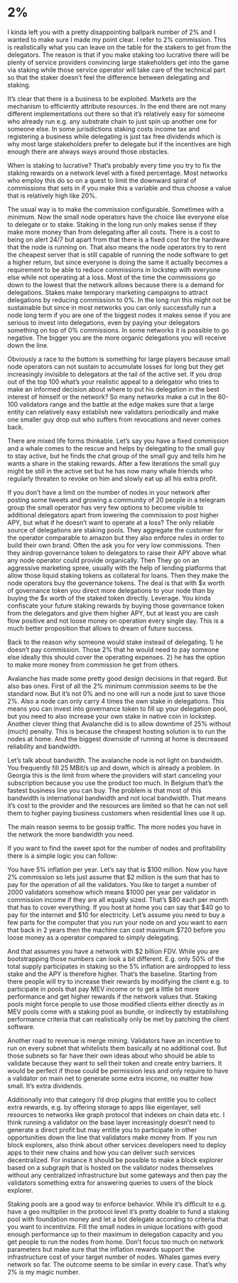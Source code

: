 2%
===

I kinda left you with a pretty disappointing ballpark number of 2% and I wanted to make sure I made my point clear. I refer to 2% commission. This is realistically what you can leave on the table for the stakers to get from the delegators. The reason is that if you make staking too lucrative there will be plenty of service providers convincing large stakeholders get into the game via staking while those service operator will take care of the technical part so that the staker doesn’t feel the difference between delegating and staking. 

It’s clear that there is a business to be exploited. Markets are the mechanism to efficiently attribute resources. In the end there are not many different implementations out there so that it’s relatively easy for someone who already run e.g. any substrate chain to just spin up another one for someone else. In some jurisdictions staking costs income tax and registering a business while delegating is just tax free dividends which is why most large stakeholders prefer to delegate but if the incentives are high enough there are always ways around those obstacles. 

When is staking to lucrative? That’s probably every time you try to fix the staking rewards on a network level with a fixed percentage. Most networks who employ this do so on a quest to limit the downward spiral of commissions that sets in if you make this a variable and thus choose a value that is relatively high like 20%.

The usual way is to make the commission configurable. Sometimes with a minimum. Now the small node operators have the choice like everyone else to delegate or to stake. Staking in the long run only makes sense if they make more money than from delegating after all costs. There is a cost to being on alert 24/7 but apart from that there is a fixed cost for the hardware that the node is running on. That also means the node operators try to rent the cheapest server that is still capable of running the node software to get a higher return, but since everyone is doing the same it actually becomes a requirement to be able to reduce commissions in lockstep with everyone else while not operating at a loss. Most of the time the commissions go down to the lowest that the network allows because there is a demand for delegations. Stakes make temporary marketing campaigns to attract delegations by reducing commission to 0%. In the long run this might not be sustainable but since in most networks you can only successfully run a node long term if you are one of the biggest nodes it makes sense if you are serious to invest into delegations, even by paying your delegators something on top of 0% commissions. In some networks it is possible to go negative. The bigger you are the more organic delegations you will receive down the line.

Obviously a race to the bottom is something for large players because small node operators can not sustain to accumulate losses for long but they get increasingly invisible to delegators at the tail of the active set. If you drop out of the top 100 what’s your realistic appeal to a delegator who tries to make an informed decision about where to put his delegation in the best interest of himself or the network? So many networks make a cut in the 60-100 validators range and the battle at the edge makes sure that a large entity can relatively easy establish new validators periodically and make one smaller guy drop out who suffers from revocations and never comes back. 

There are mixed life forms thinkable. Let’s say you have a fixed commission and a whale comes to the rescue and helps by delegating to the small guy to stay active, but he finds the chat group of the small guy and tells him he wants a share in the staking rewards. After a few iterations the small guy might be still in the active set but he has now many whale friends who regularly threaten to revoke on him and slowly eat up all his extra profit.

If you don’t have a limit on the number of nodes in your network after posting some tweets and growing a community of 20 people in a telegram group the small operator has very few options to become visible to additional delegators apart from lowering the commission to post higher APY, but what if he doesn’t want to operate at a loss? The only reliable source of delegations are staking pools. They aggregate the customer for the operator comparable to amazon but they also enforce rules in order to build their own brand. Often the ask you for very low commissions. Then they airdrop governance token to delegators to raise their APY above what any node operator could provide organically. Then They go on an aggressive marketing spree, usually with the help of lending platforms that allow those liquid staking tokens as collateral for loans. Then they make the node operators buy the governance tokens. The deal is that with $x worth of governance token you direct more delegations to your node than by buying the $x worth of the staked token directly. Leverage. You kinda confiscate your future staking rewards by buying those governance token from the delegators and give them higher APY, but at least you are cash flow positive and not loose money on operation every single day. This is a much better proposition that allows to dream of future success.

Back to the reason why someone would stake instead of delegating. 1) he doesn’t pay commission. Those 2% that he would need to pay someone else ideally this should cover the operating expenses. 2) he has the option to make more money from commission he get from others.

Avalanche has made some pretty good design decisions in that regard. But also bas ones. First of all the 2% minimum commission seems to be the standard now. But it’s not 0% and no one will run a node just to save those 2%. Also a node can only carry 4 times the own stake in delegations. This means you can invest into governance token to fill up your delegation pool, but you need to also increase your own stake in native coin in lockstep. Another clever thing that Avalanche did is to allow downtime of 25% without (much) penalty. This is because the cheapest hosting solution is to run the nodes at home. And the biggest downside of running at home is decreased reliability and bandwidth.

Let’s talk about bandwidth. The avalanche node is not light on bandwidth. You frequently fill 25 MBit/s up and down, which is already a problem. In Georgia this is the limit from where the providers will start canceling your subscription because you use the product too much. In Belgium that’s the fastest business line you can buy. The problem is that most of this bandwidth is international bandwidth and not local bandwidth. That means it’s cost to the provider and the resources are limited so that he can not sell them to higher paying business customers when residential lines use it up.

The main reason seems to be gossip traffic. The more nodes you have in the network the more bandwidth you need. 

If you want to find the sweet spot for the number of nodes and profitability there is a simple logic you can follow:

You have 5% inflation per year. Let’s say that is $100 million. Now you have 2% commission so lets just assume that $2 million is the sum that has to pay for the operation of all the validators. You like to target a number of 2000 validators somehow which means $1000 per year per validator in commission income if they are all equally sized. That’s $80 each per month that has to cover everything. If you host at home you can say that $40 go to pay for the internet and $10 for electricity. Let’s assume you need to buy a few parts for the computer that you run your node on and you want to earn that back in 2 years then the machine can cost maximum $720 before you loose money as a operator compared to simply delegating. 

And that assumes you have a network with $2 billion FDV. While you are bootstrapping those numbers can look a bit different. E.g. only 50% of the total supply participates in staking so the 5% inflation are airdropped to less stake and the APY is therefore higher. That’s the baseline. Starting from there people will try to increase their rewards by modifying the client e.g. to participate in pools that pay MEV income or to get a little bit more performance and get higher rewards if the network values that. Staking pools might force people to use those modified clients either directly as in MEV pools come with a staking pool as bundle, or indirectly by establishing performance criteria that can realistically only be met by patching the client software. 

Another road to revenue is merge mining. Validators have an incentive to run on every subnet that whitelists them basically at no additional cost. But those subnets so far have their own ideas about who should be able to validate because they want to sell their token and create entry barriers. It would be perfect if those could be permission less and only require to have a validator on main net to generate some extra income, no matter how small. It’s extra dividends. 

Additionally into that category I’d drop plugins that entitle you to collect extra rewards, e.g. by offering storage to apps like eigenlayer, sell resources to networks like graph protocol that indexes on chain data etc. I think running a validator on the base layer increasingly doesn’t need to generate a direct profit but may entitle you to participate in other opportunities down the line that validators make money from. If you run block explorers, also think about other services developers need to deploy apps to their new chains and how you can deliver such services decentralized. For instance it should be possible to make a block explorer based on a subgraph that is hosted on the validator nodes themselves without any centralized infrastructure but some gateways and then pay the validators something extra for answering queries to users of the block explorer.

Staking pools are a good way to enforce behavior. While it’s difficult to e.g. have a geo multiplier in the protocol level it’s pretty doable to fund a staking pool with foundation money and let a bot delegate according to criteria that you want to incentivize. Fill the small nodes in unique locations with good enough performance up to their maximum in delegation capacity and you get people to run the nodes from home. Don’t focus too much on network parameters but make sure that the inflation rewards support the infrastructure cost of your target number of nodes. Whales games every network so far. The outcome seems to be similar in every case. That’s why 2% is my magic number.
